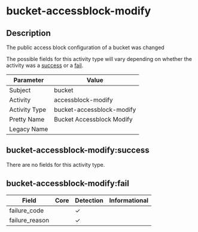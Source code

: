 bucket-accessblock-modify
=========================

Description
-----------
The public access block configuration of a bucket was changed

The possible fields for this activity type will vary depending on whether the activity was a [success](#bucket-accessblock-modifysuccess) or a [fail](#bucket-accessblock-modifyfail).

| Parameter     | Value                     |
| ------------- | ------------------------- |
| Subject       | bucket                    |
| Activity      | accessblock-modify        |
| Activity Type | bucket-accessblock-modify |
| Pretty Name   | Bucket Accessblock Modify |
| Legacy Name   |                           |

bucket-accessblock-modify:success
---------------------------------

There are no fields for this activity type.


bucket-accessblock-modify:fail
------------------------------

| Field          | Core | Detection | Informational |
| -------------- | ---- | --------- | ------------- |
| failure_code   |      | &#10003;  |               |
| failure_reason |      | &#10003;  |               |